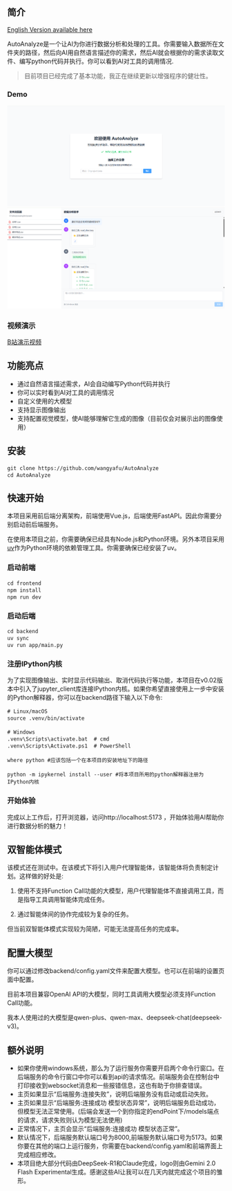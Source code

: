 ## 简介

[English Version available here](https://github.com/wangyafu/AutoAnalyze/blob/master/README_EN.md)

AutoAnalyze是一个让AI为你进行数据分析和处理的工具。你需要输入数据所在文件夹的路径，然后向AI用自然语言描述你的需求，然后AI就会根据你的需求读取文件、编写python代码并执行。你可以看到AI对工具的调用情况.


> 目前项目已经完成了基本功能，我正在继续更新以增强程序的健壮性。

### Demo

![](assets/demo1.png)
![](assets/demo2.png)

### 视频演示

[B站演示视频](https://www.bilibili.com/video/BV1idXyYZEFY/)

## 功能亮点

- 通过自然语言描述需求，AI会自动编写Python代码并执行
- 你可以实时看到AI对工具的调用情况
- 自定义使用的大模型
- 支持显示图像输出
- 支持配置视觉模型，使AI能够理解它生成的图像（目前仅会对展示出的图像使用）

## 安装

```shell
git clone https://github.com/wangyafu/AutoAnalyze
cd AutoAnalyze
```

## 快速开始

本项目采用前后端分离架构，前端使用Vue.js，后端使用FastAPI。因此你需要分别启动前后端服务。

在使用本项目之前，你需要确保已经具有Node.js和Python环境。另外本项目采用[uv](https://docs.astral.sh/uv/)作为Python环境的依赖管理工具。你需要确保已经安装了uv。

### 启动前端

```shell
cd frontend
npm install
npm run dev
```

### 启动后端

```shell
cd backend
uv sync
uv run app/main.py
```

### 注册IPython内核

为了实现图像输出、实时显示代码输出、取消代码执行等功能，本项目在v0.02版本中引入了jupyter_client库连接IPython内核。如果你希望直接使用上一步中安装的Python解释器，你可以在backend路径下输入以下命令:

```shell
# Linux/macOS
source .venv/bin/activate

# Windows
.venv\Scripts\activate.bat  # cmd
.venv\Scripts\Activate.ps1  # PowerShell

where python #应该包括一个在本项目的安装地址下的路径

python -m ipykernel install --user #将本项目所用的python解释器注册为IPython内核
```

### 开始体验

完成以上工作后，打开浏览器，访问http://localhost:5173 ，开始体验用AI帮助你进行数据分析的魅力！

## 双智能体模式
该模式还在测试中。在该模式下将引入用户代理智能体，该智能体将负责制定计划。这样做的好处是:
1. 使用不支持Function Call功能的大模型，用户代理智能体不直接调用工具，而是指导工具调用智能体完成任务。

2. 通过智能体间的协作完成较为复杂的任务。

但当前双智能体模式实现较为简陋，可能无法提高任务的完成率。
## 配置大模型

你可以通过修改backend/config.yaml文件来配置大模型。也可以在前端的设置页面中配置。

目前本项目兼容OpenAI API的大模型，同时工具调用大模型必须支持Function Call功能。

我本人使用过的大模型是qwen-plus、qwen-max、deepseek-chat(deepseek-v3)。

## 额外说明
- 如果你使用windows系统，那么为了运行服务你需要开启两个命令行窗口。在后端服务的命令行窗口中你可以看到api的请求情况。前端服务会在控制台中打印接收到websocket消息和一些报错信息，这也有助于你排查错误。
- 主页如果显示“后端服务:连接失败”，说明后端服务没有启动或启动失败。
- 主页如果显示“后端服务:连接成功 模型状态异常”，说明后端服务启动成功，但模型无法正常使用。(后端会发送一个到你指定的endPoint下/models端点的请求，请求失败则认为模型无法使用)
- 正常情况下，主页会显示“后端服务:连接成功 模型状态正常”。
- 默认情况下，后端服务默认端口号为8000,前端服务默认端口号为5173。如果你要在其他的端口上运行服务，你需要在backend/config.yaml和前端界面上完成相应修改。
- 本项目绝大部分代码由DeepSeek-R1和Claude完成，logo则由Gemini 2.0 Flash Experimental生成。感谢这些AI让我可以在几天内就完成这个项目的雏形。
